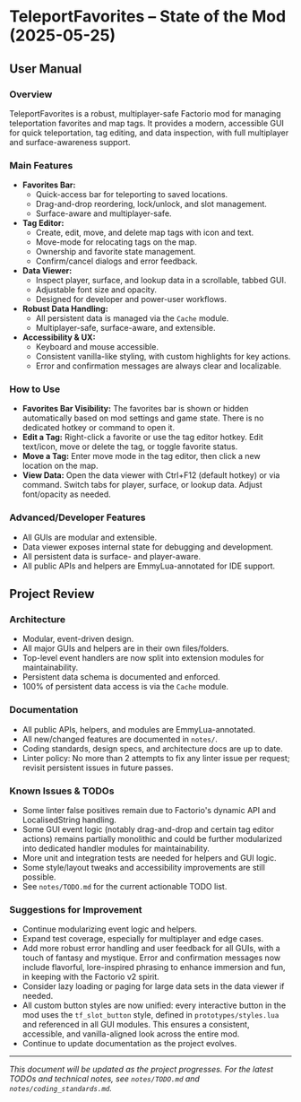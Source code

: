 # TeleportFavorites – State of the Mod (2025-05-25)

## User Manual

### Overview
TeleportFavorites is a robust, multiplayer-safe Factorio mod for managing teleportation favorites and map tags. It provides a modern, accessible GUI for quick teleportation, tag editing, and data inspection, with full multiplayer and surface-awareness support.

### Main Features
- **Favorites Bar:**
  - Quick-access bar for teleporting to saved locations.
  - Drag-and-drop reordering, lock/unlock, and slot management.
  - Surface-aware and multiplayer-safe.
- **Tag Editor:**
  - Create, edit, move, and delete map tags with icon and text.
  - Move-mode for relocating tags on the map.
  - Ownership and favorite state management.
  - Confirm/cancel dialogs and error feedback.
- **Data Viewer:**
  - Inspect player, surface, and lookup data in a scrollable, tabbed GUI.
  - Adjustable font size and opacity.
  - Designed for developer and power-user workflows.
- **Robust Data Handling:**
  - All persistent data is managed via the `Cache` module.
  - Multiplayer-safe, surface-aware, and extensible.
- **Accessibility & UX:**
  - Keyboard and mouse accessible.
  - Consistent vanilla-like styling, with custom highlights for key actions.
  - Error and confirmation messages are always clear and localizable.

### How to Use
- **Favorites Bar Visibility:** The favorites bar is shown or hidden automatically based on mod settings and game state. There is no dedicated hotkey or command to open it.
- **Edit a Tag:** Right-click a favorite or use the tag editor hotkey. Edit text/icon, move or delete the tag, or toggle favorite status.
- **Move a Tag:** Enter move mode in the tag editor, then click a new location on the map.
- **View Data:** Open the data viewer with Ctrl+F12 (default hotkey) or via command. Switch tabs for player, surface, or lookup data. Adjust font/opacity as needed.

### Advanced/Developer Features
- All GUIs are modular and extensible.
- Data viewer exposes internal state for debugging and development.
- All persistent data is surface- and player-aware.
- All public APIs and helpers are EmmyLua-annotated for IDE support.

## Project Review

### Architecture
- Modular, event-driven design.
- All major GUIs and helpers are in their own files/folders.
- Top-level event handlers are now split into extension modules for maintainability.
- Persistent data schema is documented and enforced.
- 100% of persistent data access is via the `Cache` module.

### Documentation
- All public APIs, helpers, and modules are EmmyLua-annotated.
- All new/changed features are documented in `notes/`.
- Coding standards, design specs, and architecture docs are up to date.
- Linter policy: No more than 2 attempts to fix any linter issue per request; revisit persistent issues in future passes.

### Known Issues & TODOs
- Some linter false positives remain due to Factorio's dynamic API and LocalisedString handling.
- Some GUI event logic (notably drag-and-drop and certain tag editor actions) remains partially monolithic and could be further modularized into dedicated handler modules for maintainability.
- More unit and integration tests are needed for helpers and GUI logic.
- Some style/layout tweaks and accessibility improvements are still possible.
- See `notes/TODO.md` for the current actionable TODO list.

### Suggestions for Improvement
- Continue modularizing event logic and helpers.
- Expand test coverage, especially for multiplayer and edge cases.
- Add more robust error handling and user feedback for all GUIs, with a touch of fantasy and mystique. Error and confirmation messages now include flavorful, lore-inspired phrasing to enhance immersion and fun, in keeping with the Factorio v2 spirit.
- Consider lazy loading or paging for large data sets in the data viewer if needed.
- All custom button styles are now unified: every interactive button in the mod uses the `tf_slot_button` style, defined in `prototypes/styles.lua` and referenced in all GUI modules. This ensures a consistent, accessible, and vanilla-aligned look across the entire mod.
- Continue to update documentation as the project evolves.

---

*This document will be updated as the project progresses. For the latest TODOs and technical notes, see `notes/TODO.md` and `notes/coding_standards.md`.*
